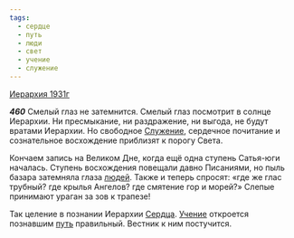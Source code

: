 ```yaml
---
tags:
  - сердце
  - путь
  - люди
  - свет
  - учение
  - служение
---
```


[Иерархия 1931г](https://127.0.0.1:4002/agni/1931)

___460___
Смелый глаз не затемнится. Смелый глаз посмотрит в солнце Иерархии. Ни пресмыкание, ни раздражение, ни выгода, не будут вратами Иерархии. Но свободное [Служение](../../../tags/#служение), сердечное почитание и сознательное восхождение приблизят к порогу Света.   

Кончаем запись на Великом Дне, когда ещё одна ступень Сатья-юги началась. Ступень восхождения повещали давно Писаниями, но пыль базара затемняла глаза [людей](../../../tags/#люди). Также и теперь спросят: «где же глас трубный? где крылья Ангелов? где смятение гор и морей?» Слепые принимают ураган за зов к трапезе!   

Так целение в познании Иерархии [Сердца](../../../tags/#сердце). [Учение](../../../tags/#учение) откроется познавшим [путь](../../../tags/#путь) правильный. Вестник к ним постучится.   

